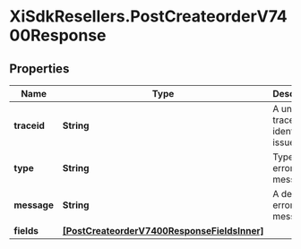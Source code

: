 # XiSdkResellers.PostCreateorderV7400Response

## Properties

Name | Type | Description | Notes
------------ | ------------- | ------------- | -------------
**traceid** | **String** | A unique trace id to identify the issue. | [optional] 
**type** | **String** | Type of the error message. | [optional] 
**message** | **String** | A detailed error message. | [optional] 
**fields** | [**[PostCreateorderV7400ResponseFieldsInner]**](PostCreateorderV7400ResponseFieldsInner.md) |  | [optional] 


